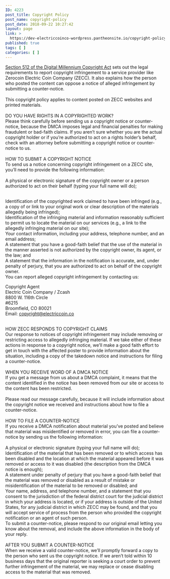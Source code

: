 ```yaml
---
ID: 4223
post_title: Copyright Policy
post_name: copyright-policy
post_date: 2018-09-22 10:27:42
layout: page
link: >
  https://dev-electriccoinco-wordpress.pantheonsite.io/copyright-policy/
published: true
tags: [ ]
categories: [ ]
---
```

<!-- wp:paragraph -->
<p><a href="https://www.law.cornell.edu/uscode/text/17/512">Section 512 of the Digital Millennium Copyright Act</a> sets out the legal requirements to report copyright infringement to a service provider like Zerocoin Electric Coin Company (ZECC). It also explains how the person who posted the content can oppose a notice of alleged infringement by submitting a counter-notice.<br><br>This copyright policy applies to content posted on ZECC websites and printed materials.<br><br>DO YOU HAVE RIGHTS IN A COPYRIGHTED WORK?<br>Please think carefully before sending us a copyright notice or counter-notice, because the DMCA imposes legal and financial penalties for making fraudulent or bad-faith claims. If you aren’t sure whether you are the actual copyright holder or if you’re authorized to act on a rights holder’s behalf, check with an attorney before submitting a copyright notice or counter-notice to us.<br><br>HOW TO SUBMIT A COPYRIGHT NOTICE<br>To send us a notice concerning copyright infringement on a ZECC site, you’ll need to provide the following information:<br><br>A physical or electronic signature of the copyright owner or a person authorized to act on their behalf (typing your full name will do);</p>
<!-- /wp:paragraph -->

<!-- wp:paragraph -->
<p><br>Identification of the copyrighted work claimed to have been infringed (e.g., a copy of or link to your original work or clear description of the materials allegedly being infringed);<br>Identification of the infringing material and information reasonably sufficient to permit us to locate the material on our services (e.g., a link to the allegedly infringing material on our site);<br>Your contact information, including your address, telephone number, and an email address;<br>A statement that you have a good-faith belief that the use of the material in the manner asserted is not authorized by the copyright owner, its agent, or the law; and<br>A statement that the information in the notification is accurate, and, under penalty of perjury, that you are authorized to act on behalf of the copyright owner.<br>You can report alleged copyright infringement by contacting us:<br></p>
<!-- /wp:paragraph -->

<!-- wp:paragraph -->
<p>Copyright Agent<br>Electric Coin Company / Zcash<br>8800 W. 116th Circle<br>#6215<br>Broomfield, CO 80021<br>Email: <a rel="noreferrer noopener" href="mailto:copyright@electriccoin.co" target="_blank">copyright@electriccoin.co</a></p>
<!-- /wp:paragraph -->

<!-- wp:paragraph -->
<p><br>HOW ZECC RESPONDS TO COPYRIGHT CLAIMS<br>Our response to notices of copyright infringement may include removing or restricting access to allegedly infringing material. If we take either of these actions in response to a copyright notice, we’ll make a good faith effort to get in touch with the affected poster to provide information about the situation, including a copy of the takedown notice and instructions for filing a counter-notice.<br><br>WHEN YOU RECEIVE WORD OF A DMCA NOTICE<br>If you get a message from us about a DMCA complaint, it means that the content identified in the notice has been removed from our site or access to the content has been restricted.<br><br>Please read our message carefully, because it will include information about the copyright notice we received and instructions about how to file a counter-notice.<br><br>HOW TO FILE A COUNTER-NOTICE<br>If you receive a DMCA notification about material you’ve posted and believe that material was misidentified or removed in error, you can file a counter-notice by sending us the following information:<br><br>A physical or electronic signature (typing your full name will do);<br>Identification of the material that has been removed or to which access has been disabled and the location at which the material appeared before it was removed or access to it was disabled (the description from the DMCA notice is enough);<br>A statement under penalty of perjury that you have a good-faith belief that the material was removed or disabled as a result of mistake or misidentification of the material to be removed or disabled; and<br>Your name, address, and telephone number, and a statement that you consent to the jurisdiction of the federal district court for the judicial district in which your address is located, or if your address is outside of the United States, for any judicial district in which ZECC may be found, and that you will accept service of process from the person who provided the copyright notification or an agent of such person.<br>To submit a counter-notice, please respond to our original email letting you know about the removal, and include the above information in the body of your reply.<br><br>AFTER YOU SUBMIT A COUNTER-NOTICE<br>When we receive a valid counter-notice, we’ll promptly forward a copy to the person who sent us the copyright notice. If we aren’t told within 10 business days that the original reporter is seeking a court order to prevent further infringement of the material, we may replace or cease disabling access to the material that was removed.<br></p>
<!-- /wp:paragraph -->